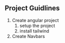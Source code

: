 ## Project Guidlines

1. Create angular project
   1. setup the project
   2. install tailwind
2. Create Navbars
